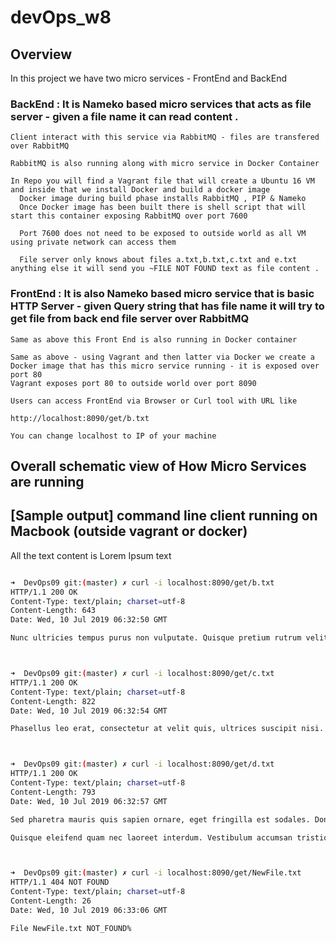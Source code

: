 # devOps_w8

## Overview 
   
In this project we have two micro services - FrontEnd and BackEnd 

### BackEnd : It is Nameko based micro services that acts as file server - given a file name it can read content .
    Client interact with this service via RabbitMQ - files are transfered over RabbitMQ 

    RabbitMQ is also running along with micro service in Docker Container 

    In Repo you will find a Vagrant file that will create a Ubuntu 16 VM and inside that we install Docker and build a docker image 
      Docker image during build phase installs RabbitMQ , PIP & Nameko 
      Once Docker image has been built there is shell script that will start this container exposing RabbitMQ over port 7600 

      Port 7600 does not need to be exposed to outside world as all VM using private network can access them 

      File server only knows about files a.txt,b.txt,c.txt and e.txt anything else it will send you ~FILE NOT FOUND text as file content .

### FrontEnd : It is also Nameko based micro service that is basic HTTP Server - given Query string that has file name it will try to get file from back end file server over RabbitMQ    

    Same as above this Front End is also running in Docker container 

    Same as above - using Vagrant and then latter via Docker we create a Docker image that has this micro service running - it is exposed over port 80 
    Vagrant exposes port 80 to outside world over port 8090 

    Users can access FrontEnd via Browser or Curl tool with URL like 

    http://localhost:8090/get/b.txt

    You can change localhost to IP of your machine 



## Overall schematic view of How Micro Services are running 
 

## [Sample output] command line client running on Macbook (outside vagrant or docker)
   All the text content is Lorem Ipsum text  
``` BASH

➜  DevOps09 git:(master) ✗ curl -i localhost:8090/get/b.txt
HTTP/1.1 200 OK
Content-Type: text/plain; charset=utf-8
Content-Length: 643
Date: Wed, 10 Jul 2019 06:32:50 GMT

Nunc ultricies tempus purus non vulputate. Quisque pretium rutrum velit, eu porttitor lorem elementum id. Maecenas vulputate lobortis libero, eget luctus erat consequat sed. Duis sodales ullamcorper elit, sed ultrices eros eleifend a. Nulla hendrerit leo at orci commodo pulvinar. Nunc ultrices aliquam turpis, quis hendrerit felis. Pellentesque tristique, sapien sit amet condimentum tempor, neque metus viverra leo, sit amet volutpat metus massa vitae lorem. Nunc suscipit tristique massa. Pellentesque dignissim justo id eros commodo ultricies. Cras sed nunc dictum, laoreet felis vel, imperdiet elit. Cras placerat feugiat sem at maximus.



➜  DevOps09 git:(master) ✗ curl -i localhost:8090/get/c.txt
HTTP/1.1 200 OK
Content-Type: text/plain; charset=utf-8
Content-Length: 822
Date: Wed, 10 Jul 2019 06:32:54 GMT

Phasellus leo erat, consectetur at velit quis, ultrices suscipit nisi. Sed tortor nisl, dapibus id vulputate id, mollis nec ex. Vestibulum ante ipsum primis in faucibus orci luctus et ultrices posuere cubilia Curae; Sed nec est dolor. Lorem ipsum dolor sit amet, consectetur adipiscing elit. Aliquam erat volutpat. Suspendisse laoreet lobortis arcu, in mollis ex aliquam at. Aenean feugiat metus eget nisi interdum, nec vestibulum dolor sagittis. Mauris fringilla efficitur tincidunt. Nunc convallis venenatis sodales. Pellentesque habitant morbi tristique senectus et netus et malesuada fames ac turpis egestas. Praesent in elit a orci facilisis imperdiet a at libero. Aliquam diam ante, consectetur ultrices pulvinar auctor, dapibus ultrices augue. Morbi lorem elit, vestibulum sit amet nulla non, pulvinar dapibus sem.



➜  DevOps09 git:(master) ✗ curl -i localhost:8090/get/d.txt
HTTP/1.1 200 OK
Content-Type: text/plain; charset=utf-8
Content-Length: 793
Date: Wed, 10 Jul 2019 06:32:57 GMT

Sed pharetra mauris quis sapien ornare, eget fringilla est sodales. Donec vitae pellentesque dolor, et fermentum erat. Nullam rutrum diam ac posuere condimentum. Aenean sit amet interdum sem. Morbi faucibus ipsum eget felis vulputate suscipit. Nulla facilisi. Nullam interdum ligula in nunc vestibulum, eget vulputate felis finibus. Proin sed lobortis turpis.

Quisque eleifend quam nec laoreet interdum. Vestibulum accumsan tristique efficitur. Vestibulum scelerisque nec nisi vitae vulputate. Praesent ultricies dignissim nibh, nec egestas quam facilisis nec. Phasellus ligula erat, elementum vitae volutpat in, pellentesque at nulla. Aliquam consectetur condimentum varius. Etiam maximus sapien dui, non tempus sem volutpat id. Praesent leo nibh, laoreet eget porta non, tincidunt at enim.



➜  DevOps09 git:(master) ✗ curl -i localhost:8090/get/NewFile.txt
HTTP/1.1 404 NOT FOUND
Content-Type: text/plain; charset=utf-8
Content-Length: 26
Date: Wed, 10 Jul 2019 06:33:06 GMT

File NewFile.txt NOT_FOUND%                                                                  
```